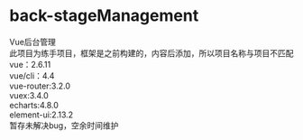 # back-stageManagement
Vue后台管理  
此项目为练手项目，框架是之前构建的，内容后添加，所以项目名称与项目不匹配  
vue：2.6.11  
vue/cli：4.4  
vue-router:3.2.0  
vuex:3.4.0  
echarts:4.8.0  
element-ui:2.13.2  
暂存未解决bug，空余时间维护
